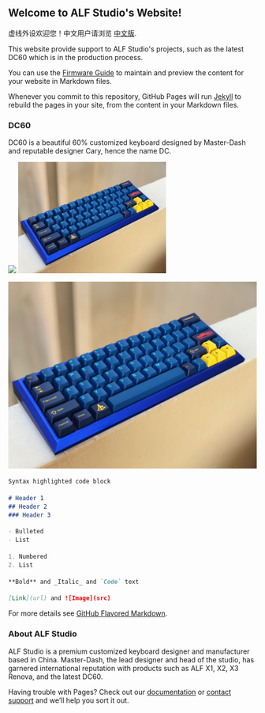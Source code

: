 ## Welcome to ALF Studio's Website! 

虚线外设欢迎您！中文用户请浏览 [中文版](https://guides.github.com/features/mastering-markdown/).

This website provide support to ALF Studio's projects, such as the latest DC60 which is in the production process. 

 

You can use the [Firmware Guide](/doc/firmware_guide_DC60.md) to maintain and preview the content for your website in Markdown files.

Whenever you commit to this repository, GitHub Pages will run [Jekyll](https://jekyllrb.com/) to rebuild the pages in your site, from the content in your Markdown files.

### DC60

DC60 is a beautiful 60% customized keyboard designed by Master-Dash and reputable designer Cary, hence the name DC. 

<img src="https://github.com/favicon.ico" width="48">

<img src=/img/DC60-nomods.jpeg width="300">

![DC60](/img/DC60-nomods.jpeg)

```markdown
Syntax highlighted code block

# Header 1
## Header 2
### Header 3

- Bulleted
- List

1. Numbered
2. List

**Bold** and _Italic_ and `Code` text

[Link](url) and ![Image](src)
```

For more details see [GitHub Flavored Markdown](https://guides.github.com/features/mastering-markdown/).



### About ALF Studio

ALF Studio is a premium customized keyboard designer and manufacturer based in China. Master-Dash, the lead designer and head of the studio, has garnered international reputation with products such as ALF X1, X2, X3 Renova, and the latest DC60.

Having trouble with Pages? Check out our [documentation](https://help.github.com/categories/github-pages-basics/) or [contact support](https://github.com/contact) and we’ll help you sort it out.
